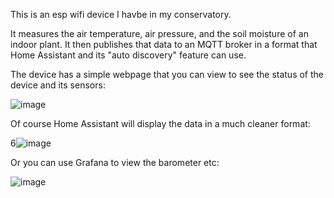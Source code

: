 This is an esp wifi device I havbe in my conservatory.

It measures the air temperature, air pressure, and the soil moisture of an indoor plant.
It then publishes that data to an MQTT broker in a format that Home Assistant and its "auto discovery" feature can use. 

The device has a simple webpage that you can view to see the status of the device and its sensors:

![image](https://user-images.githubusercontent.com/31904545/126866921-ff5f0eab-1f0f-4206-a79b-6ab91be3eb5f.png)

Of course Home Assistant will display the data in a much cleaner format:

6![image](https://user-images.githubusercontent.com/31904545/126866973-4f002833-3d46-4cd7-9c92-1f9949c4b4db.png)

Or you can use Grafana to view the barometer etc:

![image](https://user-images.githubusercontent.com/31904545/126867018-0083f65e-70a9-48dd-8357-560c2c76c1f6.png)
